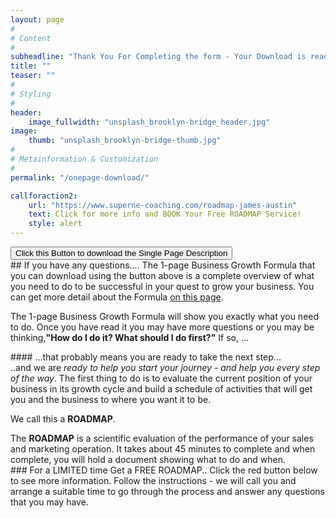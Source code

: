 ```yaml
---
layout: page
#
# Content
#
subheadline: "Thank You For Completing the form - Your Download is ready "
title: ""
teaser: ""
#
# Styling
#
header:
    image_fullwidth: "unsplash_brooklyn-bridge_header.jpg"
image:
    thumb: "unsplash_brooklyn-bridge-thumb.jpg"
#
# Metainformation & Customization
#
permalink: "/onepage-download/"

callforaction2:
    url: "https://www.superne-coaching.com/roadmap-james-austin"
    text: Click for more info and BOOK Your Free ROADMAP Service!
    style: alert
---
```

<div>
  		<a href="/Downloads/One+Page+FORMULA+-+James+Austin.pdf" download="OnePageFORMULA-JA.pdf"> <button type="button" color="red">Click this Button to download the Single Page Description</button></a>
</div>
## If you have any questions....
The 1-page Business Growth Formula that you can download using the button above is a complete overview of what you need to do to be successful in your quest to grow your business. You can get more detail about the Formula <a href= "/the formula/marketing elements/Formula/"> on this page</a>.
<p>The 1-page Business Growth Formula will show you exactly what you need to do.  Once you have read it you may have more questions or you may be thinking,<b>"How do I do it? What should I do first?"</b> If so, ...</p>
#### ...that probably means you are ready to take the next step...
<br>
..and we are <em>ready to help you start your journey - and help you every step of the way</em>.  The first thing to do is to evaluate the current position of your business in its growth cycle and build a schedule of activities that will get you and the business to where you want it to be.
<p> We call this a <b>ROADMAP</b>.</p>
The <b>ROADMAP</b> is a scientific evaluation of the performance of your sales and marketing operation.  It takes about 45 minutes to complete and when complete, you will hold a document showing what to do and when.
<br>
### For a LIMITED time Get a FREE ROADMAP..
Click the red button below to see more information.  Follow the instructions - we will call you and arrange a suitable time to go through the process and answer any questions that you may have.
